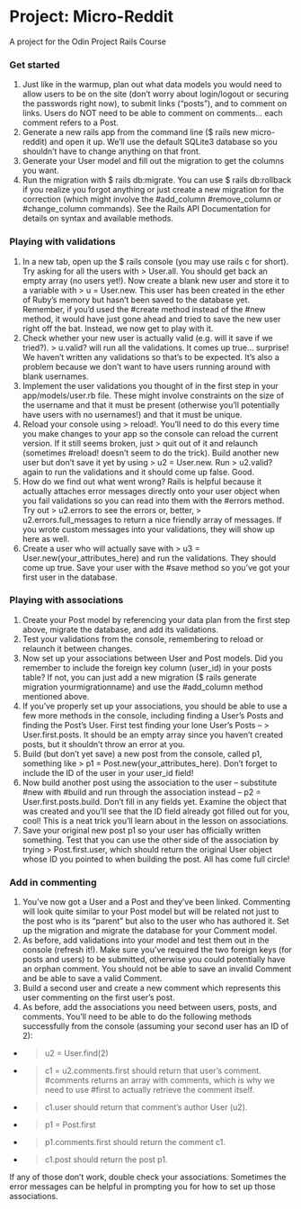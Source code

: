 # Project: Micro-Reddit
A project for the Odin Project Rails Course

### Get started

1. Just like in the warmup, plan out what data models you would need to allow users to be on the site (don’t worry about login/logout or securing the passwords right now), to submit links (“posts”), and to comment on links. Users do NOT need to be able to comment on comments… each comment refers to a Post.
2. Generate a new rails app from the command line ($ rails new micro-reddit) and open it up. We’ll use the default SQLite3 database so you shouldn’t have to change anything on that front.
3. Generate your User model and fill out the migration to get the columns you want.
4. Run the migration with $ rails db:migrate. You can use $ rails db:rollback if you realize you forgot anything or just create a new migration for the correction (which might involve the #add_column #remove_column or #change_column commands). See the Rails API Documentation for details on syntax and available methods.

### Playing with validations

1. In a new tab, open up the $ rails console (you may use rails c for short). Try asking for all the users with > User.all. You should get back an empty array (no users yet!). Now create a blank new user and store it to a variable with > u = User.new. This user has been created in the ether of Ruby’s memory but hasn’t been saved to the database yet. Remember, if you’d used the #create method instead of the #new method, it would have just gone ahead and tried to save the new user right off the bat. Instead, we now get to play with it.
2. Check whether your new user is actually valid (e.g. will it save if we tried?). > u.valid? will run all the validations. It comes up true… surprise! We haven’t written any validations so that’s to be expected. It’s also a problem because we don’t want to have users running around with blank usernames.
3. Implement the user validations you thought of in the first step in your app/models/user.rb file. These might involve constraints on the size of the username and that it must be present (otherwise you’ll potentially have users with no usernames!) and that it must be unique.
4. Reload your console using > reload!. You’ll need to do this every time you make changes to your app so the console can reload the current version. If it still seems broken, just > quit out of it and relaunch (sometimes #reload! doesn’t seem to do the trick). Build another new user but don’t save it yet by using > u2 = User.new. Run > u2.valid? again to run the validations and it should come up false. Good.
5. How do we find out what went wrong? Rails is helpful because it actually attaches error messages directly onto your user object when you fail validations so you can read into them with the #errors method. Try out > u2.errors to see the errors or, better, > u2.errors.full_messages to return a nice friendly array of messages. If you wrote custom messages into your validations, they will show up here as well.
6. Create a user who will actually save with > u3 = User.new(your_attributes_here) and run the validations. They should come up true. Save your user with the #save method so you’ve got your first user in the database.

### Playing with associations

1. Create your Post model by referencing your data plan from the first step above, migrate the database, and add its validations.
2. Test your validations from the console, remembering to reload or relaunch it between changes.
3. Now set up your associations between User and Post models. Did you remember to include the foreign key column (user_id) in your posts table? If not, you can just add a new migration ($ rails generate migration yourmigrationname) and use the #add_column method mentioned above.
4. If you’ve properly set up your associations, you should be able to use a few more methods in the console, including finding a User’s Posts and finding the Post’s User. First test finding your lone User’s Posts – > User.first.posts. It should be an empty array since you haven’t created posts, but it shouldn’t throw an error at you.
5. Build (but don’t yet save) a new post from the console, called p1, something like > p1 = Post.new(your_attributes_here). Don’t forget to include the ID of the user in your user_id field!
6. Now build another post using the association to the user – substitute #new with #build and run through the association instead – p2 = User.first.posts.build. Don’t fill in any fields yet. Examine the object that was created and you’ll see that the ID field already got filled out for you, cool! This is a neat trick you’ll learn about in the lesson on associations.
7. Save your original new post p1 so your user has officially written something. Test that you can use the other side of the association by trying > Post.first.user, which should return the original User object whose ID you pointed to when building the post. All has come full circle!

### Add in commenting

1. You’ve now got a User and a Post and they’ve been linked. Commenting will look quite similar to your Post model but will be related not just to the post who is its “parent” but also to the user who has authored it. Set up the migration and migrate the database for your Comment model.
2. As before, add validations into your model and test them out in the console (refresh it!). Make sure you’ve required the two foreign keys (for posts and users) to be submitted, otherwise you could potentially have an orphan comment. You should not be able to save an invalid Comment and be able to save a valid Comment.
3. Build a second user and create a new comment which represents this user commenting on the first user’s post.
4. As before, add the associations you need between users, posts, and comments. You’ll need to be able to do the following methods successfully from the console (assuming your second user has an ID of 2):
- > u2 = User.find(2)
- > c1 = u2.comments.first should return that user’s comment. #comments returns an array with comments, which is why we need to use #first to actually retrieve the comment itself.
- > c1.user should return that comment’s author User (u2).
- > p1 = Post.first
- > p1.comments.first should return the comment c1.
- > c1.post should return the post p1.

If any of those don’t work, double check your associations. Sometimes the error messages can be helpful in prompting you for how to set up those associations.